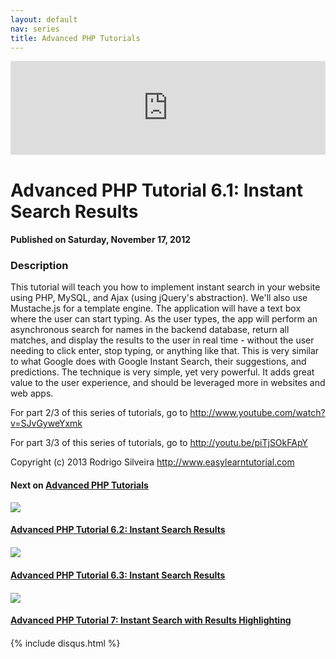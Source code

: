 ```yaml
---
layout: default
nav: series
title: Advanced PHP Tutorials
---
```


<div class="container">
    <div class="row mt grid">
        <div class="mt"></div>
        <div class="row" style="margin-bottom: 20px;">
            <div class="col-sm-push-1 col-sm-10 col-md-push-2 col-md-8">
                <div class="video-container">
                    <iframe width="100%" src="https://www.youtube.com/embed/kN3IT_qYXus" frameborder="0" allowfullscreen></iframe>
                </div>
            </div>
            <div class="clearfix"></div>
            <div class="col-md-8">
                <h1>Advanced PHP Tutorial 6.1: Instant Search Results</h1>
                <h4>Published on Saturday, November 17, 2012</h4>
                <h3>Description</h3>
                <p>This tutorial will teach you how to implement instant search in your website using PHP, MySQL, and Ajax (using jQuery's abstraction). We'll also use Mustache.js for a template engine. The application will have a text box where the user can start typing. As the user types, the app will perform an asynchronous search for names in the backend database, return all matches, and display the results to the user in real time - without the user needing to click enter, stop typing, or anything like that. This is very similar to what Google does with Google Instant Search, their suggestions, and predictions. The technique is very simple, yet very powerful. It adds great value to the user experience, and should be leveraged more in websites and web apps.

For part 2/3 of this series of tutorials, go to http://www.youtube.com/watch?v=SJvGyweYxmk

For part 3/3 of this series of tutorials, go to http://youtu.be/piTjSOkFApY

Copyright (c) 2013 Rodrigo Silveira http://www.easylearntutorial.com</p>
            </div>
            <div class="col-md-4">
                <h4>Next on <a href="/series/advanced-php-tutorials">Advanced PHP Tutorials</a></h4><div class="row" style="margin-bottom: 20px">
            <div class="col-md-6">
                <a href="/series/advanced-php-tutorials/advanced-php-tutorial-6-2-instant-search-results">
                    <img src="/img/blank.gif" data-echo="https://i.ytimg.com/vi/SJvGyweYxmk/hqdefault.jpg" class="img-responsive" />
                </a>
            </div>
            <div class="col-md-6">
                <h4>
                    <a href="/series/advanced-php-tutorials/advanced-php-tutorial-6-2-instant-search-results">Advanced PHP Tutorial 6.2: Instant Search Results</a>
                </h4>
            </div>
        </div><div class="row" style="margin-bottom: 20px">
            <div class="col-md-6">
                <a href="/series/advanced-php-tutorials/advanced-php-tutorial-6-3-instant-search-results">
                    <img src="/img/blank.gif" data-echo="https://i.ytimg.com/vi/piTjSOkFApY/hqdefault.jpg" class="img-responsive" />
                </a>
            </div>
            <div class="col-md-6">
                <h4>
                    <a href="/series/advanced-php-tutorials/advanced-php-tutorial-6-3-instant-search-results">Advanced PHP Tutorial 6.3: Instant Search Results</a>
                </h4>
            </div>
        </div><div class="row" style="margin-bottom: 20px">
            <div class="col-md-6">
                <a href="/series/advanced-php-tutorials/advanced-php-tutorial-7-instant-search-with-results-highlighting">
                    <img src="/img/blank.gif" data-echo="https://i.ytimg.com/vi/dHYlA6nexP8/hqdefault.jpg" class="img-responsive" />
                </a>
            </div>
            <div class="col-md-6">
                <h4>
                    <a href="/series/advanced-php-tutorials/advanced-php-tutorial-7-instant-search-with-results-highlighting">Advanced PHP Tutorial 7: Instant Search with Results Highlighting</a>
                </h4>
            </div>
        </div>
            </div>
            <div class="col-md-8">
                {% include disqus.html %}
            </div>
        </div>
    </div>
    <div class="row mt grid"></div>
</div>
